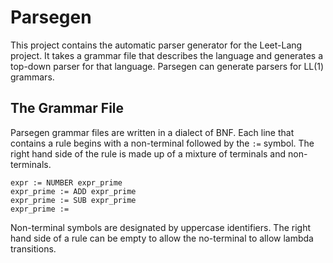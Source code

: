 Parsegen
========

This project contains the automatic parser generator for the Leet-Lang 
project. It takes a grammar file that describes the language and generates
a top-down parser for that language. Parsegen can generate parsers for LL(1)
grammars.

The Grammar File
----------------

Parsegen grammar files are written in a dialect of BNF. Each line that 
contains a rule begins with a non-terminal followed by the `:=` symbol. The 
right hand side of the rule is made up of a mixture of terminals and 
non-terminals.

	expr := NUMBER expr_prime
	expr_prime := ADD expr_prime
	expr_prime := SUB expr_prime
	expr_prime :=

Non-terminal symbols are designated by uppercase identifiers. The right hand 
side of a rule can be empty to allow the no-terminal to allow lambda 
transitions.

